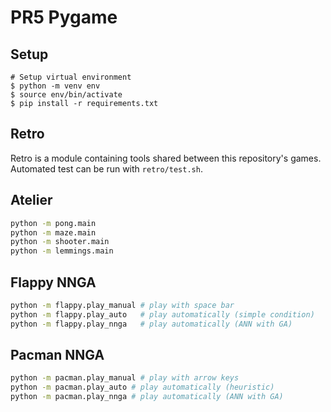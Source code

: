 # PR5 Pygame

## Setup

```shell
# Setup virtual environment
$ python -m venv env
$ source env/bin/activate
$ pip install -r requirements.txt
```

## Retro

Retro is a module containing tools shared between this repository's games. Automated test can be run with `retro/test.sh`.

## Atelier

~~~sh
python -m pong.main
python -m maze.main
python -m shooter.main
python -m lemmings.main
~~~

## Flappy NNGA

~~~sh
python -m flappy.play_manual # play with space bar
python -m flappy.play_auto   # play automatically (simple condition)
python -m flappy.play_nnga   # play automatically (ANN with GA)
~~~

## Pacman NNGA

~~~sh
python -m pacman.play_manual # play with arrow keys
python -m pacman.play_auto # play automatically (heuristic)
python -m pacman.play_nnga # play automatically (ANN with GA)
~~~
